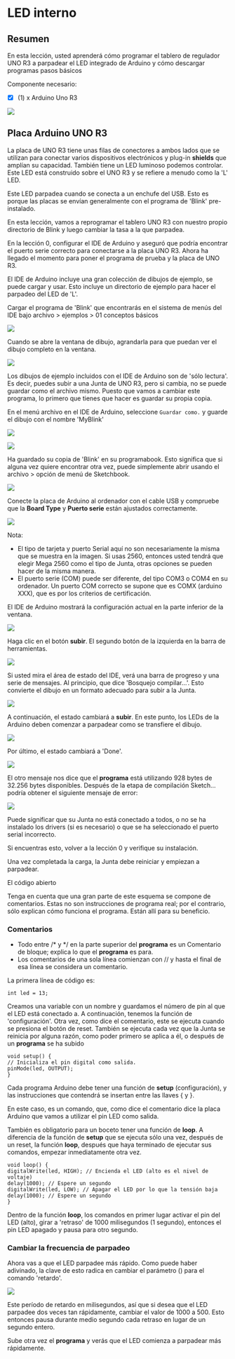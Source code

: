 # LED interno

## Resumen

En esta lección, usted aprenderá cómo programar el tablero de regulador UNO R3 a parpadear el LED integrado de Arduino y cómo descargar programas pasos básicos

Componente necesario:

- [x] (1) x Arduino Uno R3

![](img/2022-11-29-16-46-42.png)

## Placa Arduino UNO R3

La placa de UNO R3 tiene unas filas de conectores a ambos lados que se utilizan para  conectar varios dispositivos electrónicos y plug-in **shields** que amplían su capacidad. También tiene un LED luminoso podemos controlar. Este  LED está construido sobre el UNO R3 y se refiere a menudo como la 'L' LED.

Este LED parpadea cuando se conecta a un enchufe del USB. Esto es porque las placas se envían generalmente con el programa de 'Blink' pre-instalado.

En esta lección, vamos a reprogramar el tablero UNO R3 con nuestro propio directorio de Blink y luego cambiar la tasa a la que parpadea.

En la lección 0, configurar el IDE de Arduino y aseguró que podría encontrar el puerto serie correcto para conectarse a la placa UNO R3. Ahora ha llegado el momento para poner el  programa de prueba y la placa de UNO R3.

El IDE de Arduino incluye una gran colección de dibujos de ejemplo, se puede cargar y usar.  Esto incluye un directorio de ejemplo para hacer el parpadeo del LED de 'L'.

Cargar el programa de 'Blink' que encontrarás en el sistema de menús del IDE bajo archivo >  ejemplos > 01 conceptos básicos

![](media/image39.jpeg)

Cuando se abre la ventana de dibujo, agrandarla para que puedan ver el dibujo completo en la ventana.

![](media/image40.jpeg)

Los dibujos de ejemplo incluidos con el IDE de Arduino son de 'sólo lectura'. Es decir, puedes subir a una Junta de UNO R3, pero si cambia, no se puede guardar como el archivo  mismo.
Puesto que vamos a cambiar este programa, lo primero que tienes que hacer es guardar su propia copia.

En el menú archivo en el IDE de Arduino, seleccione `Guardar como.` y guarde el dibujo con  el nombre 'MyBlink'

![](media/image41.jpeg)

![](media/image42.jpeg)

Ha guardado su copia de 'Blink' en su programabook. Esto significa que si alguna vez quiere encontrar otra vez, puede simplemente abrir usando el archivo > opción de menú de Sketchbook.

![](media/image43.jpeg)

Conecte la placa de Arduino al ordenador con el cable USB y compruebe que la **Board Type** y **Puerto serie** están ajustados correctamente.

![](media/image44.png)

Nota:

- El tipo de tarjeta y puerto Serial aquí no son necesariamente la misma que se muestra en la imagen. Si usas 2560, entonces usted tendrá que elegir Mega 2560 como el tipo de Junta, otras opciones se pueden hacer de la misma manera.
- El puerto serie (COM) puede ser diferente, del tipo COM3 o COM4 en su ordenador. Un puerto COM correcto se supone que es COMX (arduino XXX), que es por los criterios de  certificación.

El IDE de Arduino mostrará la configuración actual en la parte inferior de la  ventana.

![](media/image45.jpeg)

Haga clic en el botón **subir**. El segundo botón de la izquierda en la barra de herramientas.

![](media/image46.jpeg)

Si usted mira el área de estado del IDE, verá una barra de progreso y una serie de mensajes. Al principio, que dice 'Bosquejo compilar...'. Esto convierte el dibujo en un formato adecuado para subir a la Junta.

![](media/image47.jpeg)

A continuación, el estado cambiará a **subir**. En este punto, los LEDs de la Arduino deben comenzar a parpadear como se transfiere el dibujo.

![](media/image48.jpeg)

Por último, el estado cambiará a 'Done'.

![](media/image49.jpeg)

El otro mensaje nos dice que el **programa** está utilizando 928 bytes de 32.256 bytes  disponibles. Después de la etapa de compilación Sketch... podría obtener el siguiente mensaje de error:

![](media/image50.jpeg)

Puede significar que su Junta no está conectado a todos, o no se ha instalado los drivers (si es necesario) o que se ha seleccionado el puerto serial incorrecto.

Si encuentras esto, volver a la lección 0 y verifique su instalación.

Una vez completada la carga, la Junta debe reiniciar y empiezan a parpadear.

El código abierto

Tenga en cuenta que una gran parte de este esquema se compone de comentarios. Estas no son instrucciones de programa real; por el contrario, sólo explican cómo funciona el programa. Están allí para su beneficio.

### Comentarios

- Todo entre /* y */ en la parte superior del **programa** es un Comentario de bloque; explica lo que el **programa** es para.
- Los comentarios de una sola línea comienzan con // y hasta el final de esa línea se considera un comentario.

La primera línea de código es:

```arduino
int led = 13;
```

Creamos una variable con un nombre y guardamos el número de pin al que el LED está  conectado a. A continuación, tenemos la función de 'configuración'. Otra vez, como dice el comentario, este se ejecuta cuando se presiona el botón de reset. También se ejecuta cada vez que la  Junta se reinicia por alguna razón, como poder primero se aplica a él, o después de un **programa** se ha subido

```arduino
void setup() {
// Inicializa el pin digital como salida.
pinMode(led, OUTPUT);
}
```

Cada programa Arduino debe tener una función de **setup** (configuración), y las instrucciones que contendrá se insertan entre las llaves { y }.

En este caso, es un comando, que, como dice el comentario dice la placa Arduino que vamos  a utilizar el pin LED como salida.

También es obligatorio para un boceto tener una función de **loop**. A diferencia de la función  de **setup** que se ejecuta sólo una vez, después de un reset, la función **loop**, después que haya terminado de ejecutar sus comandos, empezar inmediatamente otra vez.

```arduino
void loop() {
digitalWrite(led, HIGH); // Encienda el LED (alto es el nivel de voltaje)
delay(1000); // Espere un segundo
digitalWrite(led, LOW); // Apagar el LED por lo que la tensión baja
delay(1000); // Espere un segundo
}
```
Dentro de la función **loop**, los comandos en primer lugar activar el pin del LED (alto), girar a 'retraso' de 1000 milisegundos (1 segundo), entonces el pin LED apagado y pausa para  otro segundo.

### Cambiar la frecuencia de parpadeo

Ahora vas a que el LED parpadee más rápido. Como puede haber adivinado, la clave de esto radica en cambiar el parámetro () para el comando 'retardo'.

![](media/image51.jpeg)

Este período de retardo en milisegundos, así que si desea que el LED parpadee dos veces tan rápidamente, cambiar el valor de 1000 a 500. Esto entonces pausa durante medio segundo cada retraso en lugar de un segundo entero.

Sube otra vez el **programa** y verás que el LED comienza a parpadear más rápidamente.
